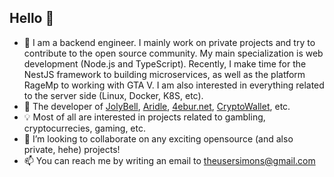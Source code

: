 ## Hello 👋

- 🔭 I am a backend engineer. I mainly work on private projects and try to contribute to the open source community. My main specialization is web development (Node.js and TypeScript). Recently, I make time for the NestJS framework to building microservices, as well as the platform RageMp to working with GTA V. I am also interested in everything related to the server side (Linux, Docker, K8S, etc).
- 💫 The developer of [JolyBell](https://jolybell.com), [Aridle](https://vk.com/aridle), [4ebur.net](https://4ebur.net), [CryptoWallet](https://cryptowallet.com), etc.
- 💡 Most of all are interested in projects related to gambling, cryptocurrecies, gaming, etc.
- 🍁 I’m looking to collaborate on any exciting opensource (and also private, hehe) projects!
- 📫 You can reach me by writing an email to [theusersimons@gmail.com](mailto:theusersimons@gmail.com)
